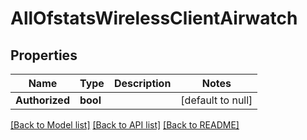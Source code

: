 # AllOfstatsWirelessClientAirwatch

## Properties
Name | Type | Description | Notes
------------ | ------------- | ------------- | -------------
**Authorized** | **bool** |  | [default to null]

[[Back to Model list]](../README.md#documentation-for-models) [[Back to API list]](../README.md#documentation-for-api-endpoints) [[Back to README]](../README.md)

